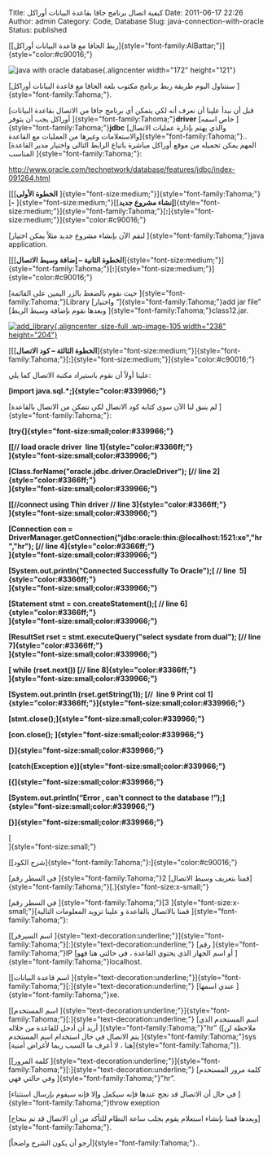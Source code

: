 Title: كيفية اتصال برنامج جافا بقاعدة البيانات أوراكل
Date: 2011-06-17 22:26
Author: admin
Category: Code, Database
Slug: java-connection-with-oracle
Status: published

[[ربط الجافا مع قاعدة البيانات أوراكل]{style="font-family:AlBattar;"}]{style="color:#c90016;"}

![](http://download.oracle.com/javaee/images/Java_clr_hori.gif "java with oracle database"){.aligncenter width="172" height="121"}

[سنتناول اليوم طريقة ربط برنامج مكتوب بلغة الجافا مع قاعدة البيانات أوراكل ]{style="font-family:Tahoma;"}.

[قبل أن نبدأ علينا أن نعرف أنه لكي يتمكن أي برنامج جافا من الاتصال بقاعدة البيانات أوراكل يجب أن يتوفر ]{style="font-family:Tahoma;"}**driver** [خاص اسمه ]{style="font-family:Tahoma;"}**jdbc** [والذي يهتم بإدارة عمليات الاتصال والاستعلامات وغيرها من العمليات مع القاعدة]{style="font-family:Tahoma;"}.. [المهم يمكن تحميله من موقع أوراكل مباشرة باتباع الرابط التالي واختيار مدير القاعدة المناسب ]{style="font-family:Tahoma;"}:

<http://www.oracle.com/technetwork/database/features/jdbc/index-091264.html>

[[[**الخطوة الأولى** ]{style="font-size:medium;"}]{style="font-family:Tahoma;"}[**-** ]{style="font-size:medium;"}[[**إنشاء مشروع جديد**]{style="font-size:medium;"}]{style="font-family:Tahoma;"}[**:**]{style="font-size:medium;"}]{style="color:#c90016;"}

[لنقم الآن بإنشاء مشروع جديد مثلاً يمكن اختيار ]{style="font-family:Tahoma;"}java application.

[[[**الخطوة الثانية – إضافة وسيط الاتصال**]{style="font-size:medium;"}]{style="font-family:Tahoma;"}[**:**]{style="font-size:medium;"}]{style="color:#c90016;"}

[حيث نقوم بالضغط بالزر اليمين على القائمة ]{style="font-family:Tahoma;"}Library [واختيار “]{style="font-family:Tahoma;"}add jar file” [وبعدها نقوم بإضافة وسيط الربط ]{style="font-family:Tahoma;"}class12.jar.

[![](../../static/images/java-connection-with-oracle/add_library1.png "add_library"){.aligncenter .size-full .wp-image-105 width="238" height="204"}](../../static/images/java-connection-with-oracle/add_library1.png)

[[[**الخطوة الثالثة – كود الاتصال**]{style="font-size:medium;"}]{style="font-family:Tahoma;"}[**:**]{style="font-size:medium;"}]{style="color:#c90016;"}

علينا أولاً أن نقوم باستيراد مكتبة الاتصال كما يلي:

**[import java.sql.\*;]{style="color:#339966;"}**

[لم يتبق لنا الآن سوى كتابة كود الاتصال لكي نتمكن من الاتصال بالقاعدة ]{style="font-family:Tahoma;"}:

**[try{]{style="font-size:small;color:#339966;"}**

**[[// load oracle driver  line 1]{style="color:#3366ff;"}  
]{style="font-size:small;color:#339966;"}**

**[Class.forName("oracle.jdbc.driver.OracleDriver"); [// line 2]{style="color:#3366ff;"}  
]{style="font-size:small;color:#339966;"}**

**[[//connect using Thin driver // line 3]{style="color:#3366ff;"}  
]{style="font-size:small;color:#339966;"}**

**[Connection con = DriverManager.getConnection("jdbc:oracle:thin:\@localhost:1521:xe","hr","hr"); [// line 4]{style="color:#3366ff;"}  
]{style="font-size:small;color:#339966;"}**

**[System.out.println("Connected Successfully To Oracle");[ // line  5]{style="color:#3366ff;"}  
]{style="font-size:small;color:#339966;"}**

**[Statement stmt = con.createStatement();[ // line 6]{style="color:#3366ff;"}  
]{style="font-size:small;color:#339966;"}**

**[ResultSet rset = stmt.executeQuery("select sysdate from dual"); [// line 7]{style="color:#3366ff;"}  
]{style="font-size:small;color:#339966;"}**

**[ while (rset.next()) [// line 8]{style="color:#3366ff;"}  
]{style="font-size:small;color:#339966;"}**

**[System.out.println (rset.getString(1)); [//  line 9 Print col 1]{style="color:#3366ff;"}]{style="font-size:small;color:#339966;"}**

**[stmt.close();]{style="font-size:small;color:#339966;"}**

**[con.close(); ]{style="font-size:small;color:#339966;"}**

**[}]{style="font-size:small;color:#339966;"}**

**[catch(Exception e)]{style="font-size:small;color:#339966;"}**

**[{]{style="font-size:small;color:#339966;"}**

**[System.out.println(“Error , can't connect to the database !”);]{style="font-size:small;color:#339966;"}**

**[}]{style="font-size:small;color:#339966;"}**

[  
]{style="font-size:small;"}

[[شرح الكود]{style="font-family:Tahoma;"}:]{style="color:#c90016;"}

[في السطر رقم ]{style="font-family:Tahoma;"}2 [قمنا بتعريف وسيط الاتصال]{style="font-family:Tahoma;"}[.]{style="font-size:x-small;"}

[في السطر رقم ]{style="font-family:Tahoma;"}[3 ]{style="font-size:x-small;"}[قمنا بالاتصال بالقاعدة و علينا تزويد المعلومات التالية ]{style="font-family:Tahoma;"}:

[[اسم السيرفر ]{style="text-decoration:underline;"}]{style="font-family:Tahoma;"}[:]{style="text-decoration:underline;"} [رقم ]{style="font-family:Tahoma;"}IP [أو اسم الجهاز الذي يحتوي القاعدة ، في حالتي هنا فهو ]{style="font-family:Tahoma;"}localhost.

[[اسم قاعدة البيانات ]{style="text-decoration:underline;"}]{style="font-family:Tahoma;"}[:]{style="text-decoration:underline;"} [عندي اسمها ]{style="font-family:Tahoma;"}xe.

[[اسم المستخدم ]{style="text-decoration:underline;"}]{style="font-family:Tahoma;"}[:]{style="text-decoration:underline;"} [اسم المستخدم الذي أريد أن أدخل للقاعدة من خلاله ]{style="font-family:Tahoma;"}"hr” ([ملاحظة لن يتم الاتصال في حال استخدام اسم المستخدم ]{style="font-family:Tahoma;"}sys [هنا ، لا أعرف ما السبب ربما لأغراض أمنية]{style="font-family:Tahoma;"}).

[[كلمة المرور ]{style="text-decoration:underline;"}]{style="font-family:Tahoma;"}[:]{style="text-decoration:underline;"} [كلمة مرور المستخدم وفي حالتي فهي ]{style="font-family:Tahoma;"}"hr”.

[في حال أن الاتصال قد نجح عندها فإنه سيكمل وإلا فإنه سيقوم بإرسال استثناء ]{style="font-family:Tahoma;"}throw exeption

[وبعدها قمنا بإنشاء استعلام يقوم بجلب ساعة النظام للتأكد من أن الاتصال قد تم بنجاح]{style="font-family:Tahoma;"}.

[أرجو أن يكون الشرح واضحاً]{style="font-family:Tahoma;"}..
